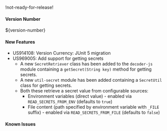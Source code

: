 !not-ready-for-release!

#### Version Number
${version-number}

#### New Features
- US914108: Version Currency: JUnit 5 migration
- US969005: Add support for getting secrets  
  - A new `SecretRetriever` class has been added to the `decoder-js` module containing a `getSecret(String key)` method for getting secrets.
  - A new `util-secret` module has been added containing a `SecretUtil` class for getting secrets.
  - Both these retrieve a secret value from configurable sources:
    - Environment variables (direct value) - enabled via `READ_SECRETS_FROM_ENV` (defaults to `true`)
    - File content (path specified by environment variable with `_FILE` suffix) - enabled via `READ_SECRETS_FROM_FILE` (defaults to `false`)

#### Known Issues

